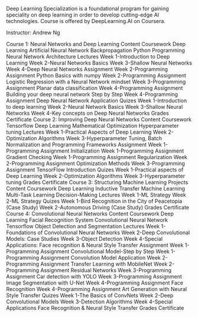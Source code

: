 Deep Learning Specialization is a foundational program for gaining speciality on deep learning in order to develop cutting-edge AI technologies. Course is offered by DeepLearning.AI on Coursera.

Instructor: Andrew Ng

Course 1: Neural Networks and Deep Learning
Content
Coursework
Deep Learning
Artificial Neural Network
Backpropagation
Python Programming
Neural Network Architecture
Lectures
Week 1-Introduction to Deep Learning
Week 2-Neural Networks Basics
Week 3-Shallow Neural Networks
Week 4-Deep Neural Networks
Assignment
Week 2-Programming Assignment Python Basics with numpy
Week 2-Programming Assignment Logistic Regression with a Neural Network mindset
Week 3-Programming Assignment Planar data classification
Week 4-Programming Assignment Building your deep neural network Step by Step
Week 4-Programming Assignment Deep Neural Network Application
Quizes
Week 1-Introduction to deep learning
Week 2-Neural Network Basics
Week 3-Shallow Neural Networks
Week 4-Key concepts on Deep Neural Networks
Grades
Certificate
Course 2: Improving Deep Neural Networks
Content
Coursework
Tensorflow
Deep Learning
Mathematical Optimization
Hyperparameter tuning
Lectures
Week 1-Practical Aspects of Deep Learning
Week 2-Optimization Algorithms
Week 3-Hyperparameter Tuning, Batch Normalization and Programming Frameworks
Assignment
Week 1-Programming Assignment Initialization
Week 1-Programming Assignment Gradient Checking
Week 1-Programming Assignment Regularization
Week 2-Programming Assignment Optimization Methods
Week 3-Programming Assignment TensorFlow Introduction
Quizes
Week 1-Practical aspects of Deep Learning
Week 2-Optimization Algorithms
Week 3-Hyperparameter tuning
Grades
Certificate
Course 3: Structuring Machine Learning Projects
Content
Coursework
Deep Learning
Inductive Transfer
Machine Learning
Multi-Task Learning
Decision-Making
Lectures
Week 1-ML Strategy
Week 2-ML Strategy
Quizes
Week 1-Bird Recognition in the City of Peacetopia (Case Study)
Week 2-Autonomous Driving (Case Study)
Grades
Certificate
Course 4: Convolutional Neural Networks
Content
Coursework
Deep Learning
Facial Recognition System
Convolutional Neural Network
Tensorflow
Object Detection and Segmentation
Lectures
Week 1-Foundations of Convolutional Neural Networks
Week 2-Deep Convolutional Models: Case Studies
Week 3-Object Detection
Week 4-Special Applications: Face recognition & Neural Style Transfer
Assignment
Week 1-Programming Assignment Convolutional Model-Step by Step
Week 1-Programming Assignment Convolution Model Application
Week 2-Programming Assignment Transfer Learning with MobileNet
Week 2-Programming Assignment Residual Networks
Week 3-Programming Assignment Car detection with YOLO
Week 3-Programming Assignment Image Segmentation with U-Net
Week 4-Programming Assignment Face Recognition
Week 4-Programming Assignment Art Generation with Neural Style Transfer
Quizes
Week 1-The Basics of ConvNets
Week 2-Deep Convolutional Models
Week 3-Detection Algorithms
Week 4-Special Applications Face Recognition & Neural Style Transfer
Grades
Certificate
